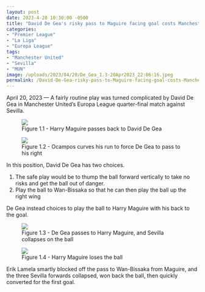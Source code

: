 ```yaml
---
layout: post
date: 2023-4-20 10:30:00 -0500
title: "David De Gea's risky pass to Maguire facing goal costs Manchester United"
categories: 
- "Premier League"
- "La Liga"
- "Europa League"
tags: 
- "Manchester United"
- "Sevilla"
- "MUN"
image: /uploads/2023/04/20/De_Gea_1.3-20Apr2023_22:06:16.jpeg
permalink: /David-De-Gea-risky-pass-to-Maguire-facing-goal-costs-Manchester-United/
---
```


April 20, 2023 — A fairly routine play was turned complicated by David De Gea in Manchester United’s Europa League quarter-final match against Sevilla. 

<figure>
    <img src="https://tacticsjournal.com/uploads/2023/04/20/De_Gea_1.1-20Apr2023_22:03:20.jpeg">
    <figcaption>Figure 1.1 - Harry Maguire passes back to David De Gea</figcaption>
</figure> 

<figure>
    <img src="https://tacticsjournal.com/uploads/2023/04/20/De_Gea_1.2-20Apr2023_22:04:54.jpeg">
    <figcaption>Figure 1.2 - Ocampos curves his run to force De Gea to pass to his right</figcaption>
</figure> 

In this position, David De Gea has two choices.

1. The safe play would be to thump the ball forward vertically to take no risks and get the ball out of danger. 
2. Play the ball to Wan-Bissaka so that he can then play the ball up the right wing

De Gea instead choices to play the ball to Harry Maguire with his back to the goal. 

<figure>
    <img src="https://tacticsjournal.com/uploads/2023/04/20/De_Gea_1.3-20Apr2023_22:06:16.jpeg">
    <figcaption>Figure 1.3 - De Gea passes to Harry Maguire, and Sevilla collapses on the ball</figcaption>
</figure> 


<figure>
    <img src="https://tacticsjournal.com/uploads/2023/04/20/De_Gea_1.4-20Apr2023_22:07:10.jpeg">
    <figcaption>Figure 1.4 - Harry Maguire loses the ball</figcaption>
</figure> 

Erik Lamela smartly blocked off the pass to Wan-Bissaka from Maguire, and the three Sevilla forwards collapsed, won back the ball, then quickly converted for the first goal. 
